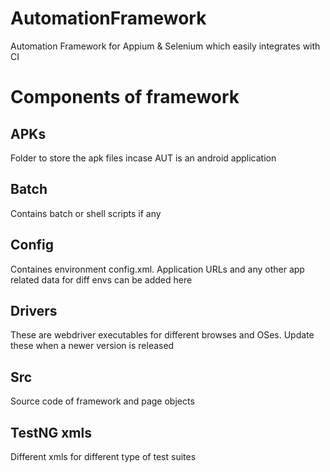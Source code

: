 # AutomationFramework
Automation Framework for Appium &amp; Selenium which easily integrates with CI

# Components of framework
## APKs
Folder to store the apk files incase AUT is an android application

## Batch 
Contains batch or shell scripts if any

## Config
Containes environment config.xml. Application URLs and any other app related data for diff envs can be added here

## Drivers
These are webdriver executables for different browses and OSes. Update these when a newer version is released

## Src
Source code of framework and page objects

## TestNG xmls
Different xmls for different type of test suites
